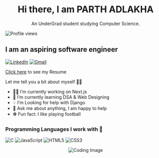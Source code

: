 <h1 align="center">Hi there, I am PARTH ADLAKHA</h1>

<p align="center">An UnderGrad student studying Computer Science.</p>

![Profile views](https://komarev.com/ghpvc/?username=ParthA164&color=blue)

## I am an aspiring software engineer

<p align="left">
  <a href="your-linkedin-url"><img src="https://img.shields.io/badge/-LinkedIn-blue" alt="LinkedIn"></a>
  <a href="mailto:your-email@gmail.com"><img src="https://img.shields.io/badge/-Gmail-red" alt="Gmail"></a>
</p>

[Click here](your-resume-url) to see my Resume

Let me tell you a bit about myself 🐱‍💻

- 🧑‍💻 I’m currently working on Next.js
- 🧠 I’m currently learning DSA & Web Designing
- 💡 I’m Looking for help with Django
- 🤔 Ask me about anything, I am happy to help
- ⚽ Fun fact: I like playing football

### Programming Languages I work with 🚀
![C](https://img.shields.io/badge/-C%20-00599C?logo=C&logoColor=white&style=flat-square)
![JavaScript](https://img.shields.io/badge/-JavaScript-F7DF1E?logo=JavaScript&logoColor=white&style=flat-square)
![HTML5](https://img.shields.io/badge/-HTML5-E34F26?logo=HTML5&logoColor=white&style=flat-square)
![CSS3](https://img.shields.io/badge/-CSS3-1572B6?logo=CSS3&logoColor=white&style=flat-square)

<p align="center">
  <img src="https://raw.githubusercontent.com/Nimish-Medatwal/Nimish-Medatwal/main/coding.gif" alt="Coding Image">
</p>
